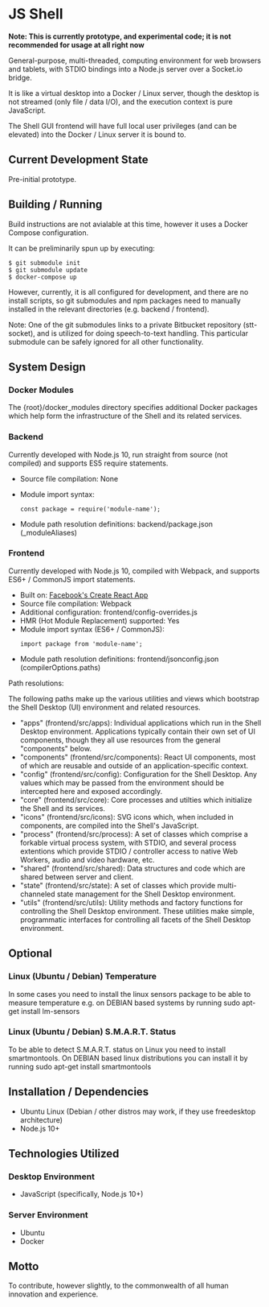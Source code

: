 # JS Shell

**Note: This is currently prototype, and experimental code; it is not recommended for usage at all right now**

General-purpose, multi-threaded, computing environment for web browsers and tablets, with STDIO bindings into a Node.js server over a Socket.io bridge.

It is like a virtual desktop into a Docker / Linux server, though the desktop is not streamed (only file / data I/O), and the execution context is pure JavaScript.

The Shell GUI frontend will have full local user privileges (and can be elevated) into the Docker / Linux server it is bound to.

## Current Development State

Pre-initial prototype.

## Building / Running

Build instructions are not avialable at this time, however it uses a Docker Compose configuration.

It can be preliminarily spun up by executing:

```
$ git submodule init
$ git submodule update
$ docker-compose up
```

However, currently, it is all configured for development, and there are no install scripts, so git submodules and npm packages need to manually installed in the relevant directories (e.g. backend / frontend).

Note: One of the git submodules links to a private Bitbucket repository (stt-socket), and is utilized for doing speech-to-text handling.  This particular submodule can be safely ignored for all other functionality.

## System Design

### Docker Modules

The {root}/docker_modules directory specifies additional Docker packages which help form the infrastructure of the Shell and its related services.

### Backend

Currently developed with Node.js 10, run straight from source (not compiled) and supports ES5 require statements.

- Source file compilation: None
- Module import syntax:
  ```
  const package = require('module-name');
  ```

- Module path resolution definitions: backend/package.json (_moduleAliases)

### Frontend

Currently developed with Node.js 10, compiled with Webpack, and supports ES6+ / CommonJS import statements.

- Built on: [Facebook's Create React App](https://github.com/facebook/create-react-app)
- Source file compilation: Webpack
- Additional configuration: frontend/config-overrides.js
- HMR (Hot Module Replacement) supported: Yes
- Module import syntax (ES6+ / CommonJS):
  ```
  import package from 'module-name';
  ```
- Module path resolution definitions: frontend/jsonconfig.json (compilerOptions.paths)

Path resolutions:

The following paths make up the various utilities and views which bootstrap the Shell Desktop (UI) environment and related resources.

- "apps" (frontend/src/apps): Individual applications which run in the Shell Desktop environment.  Applications typically contain their own set of UI components, though they all use resources from the general "components" below.
- "components" (frontend/src/components): React UI components, most of which are reusable and outside of an application-specific context.
- "config" (frontend/src/config): Configuration for the Shell Desktop.  Any values which may be passed from the environment should be intercepted here and exposed accordingly.
- "core" (frontend/src/core): Core processes and utilties which initialize the Shell and its services.
- "icons" (frontend/src/icons): SVG icons which, when included in components, are compiled into the Shell's JavaScript.
- "process" (frontend/src/process): A set of classes which comprise a forkable virtual process system, with STDIO, and several process extentions which provide STDIO / controller access to native Web Workers, audio and video hardware, etc.
- "shared" (frontend/src/shared): Data structures and code which are shared between server and client.
- "state" (frontend/src/state): A set of classes which provide multi-channeled state management for the Shell Desktop environment.
- "utils" (frontend/src/utils): Utility methods and factory functions for controlling the Shell Desktop environment.  These utilities make simple, programmatic interfaces for controlling all facets of the Shell Desktop environment.

## Optional

### Linux (Ubuntu / Debian) Temperature
In some cases you need to install the linux sensors package to be able to measure temperature e.g. on DEBIAN based systems by running sudo apt-get install lm-sensors

### Linux (Ubuntu / Debian) S.M.A.R.T. Status
To be able to detect S.M.A.R.T. status on Linux you need to install smartmontools. On DEBIAN based linux distributions you can install it by running sudo apt-get install smartmontools

## Installation / Dependencies

- Ubuntu Linux (Debian / other distros may work, if they use freedesktop architecture)
- Node.js 10+

## Technologies Utilized

### Desktop Environment

- JavaScript (specifically, Node.js 10+)

### Server Environment

- Ubuntu
- Docker

## Motto

To contribute, however slightly, to the commonwealth of all human innovation and experience.
